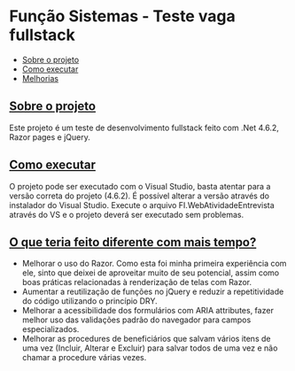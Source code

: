 # Função Sistemas - Teste vaga fullstack <a name="list"/>

-   [Sobre o projeto](#about)
-   [Como executar](#exec)
-   [Melhorias](#improvements)

## [Sobre o projeto <a name="about"/>](#list)
Este projeto é um teste de desenvolvimento fullstack feito com .Net 4.6.2, Razor pages e jQuery.
<!-- toc -->

## [Como executar <a name="exec"/>](#list)
O projeto pode ser executado com o Visual Studio, basta atentar para a versão correta do projeto (4.6.2). É possível alterar a versão através do instalador do Visual Studio.
Execute o arquivo FI.WebAtividadeEntrevista através do VS e o projeto deverá ser executado sem problemas.

## [O que teria feito diferente com mais tempo? <a name="improvements"/>](#list)
-   Melhorar o uso do Razor. Como esta foi minha primeira experiência com ele, sinto que deixei de aproveitar muito de seu potencial, assim como boas práticas relacionadas à renderização de telas com Razor.
-   Aumentar a reutilização de funções no jQuery e reduzir a repetitividade do código utilizando o princípio DRY.
-   Melhorar a acessibilidade dos formulários com ARIA attributes, fazer melhor uso das validações padrão do navegador para campos especializados.
-   Melhorar as procedures de beneficiários que salvam vários itens de uma vez (Incluir, Alterar e Excluir) para salvar todos de uma vez e não chamar a procedure várias vezes.
